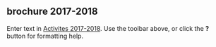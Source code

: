 ## brochure 2017-2018

Enter text in [Activites 2017-2018](/markdown/). Use the toolbar above, or click the **?** button for formatting help.
